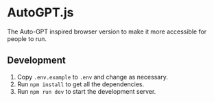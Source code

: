 # AutoGPT.js

The Auto-GPT inspired browser version to make it more accessible for people to run.

## Development

1. Copy `.env.example` to `.env` and change as necessary.
2. Run `npm install` to get all the dependencies.
3. Run `npm run dev` to start the development server.